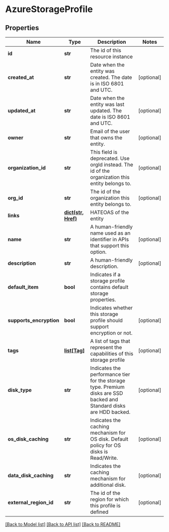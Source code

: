 # AzureStorageProfile

## Properties
Name | Type | Description | Notes
------------ | ------------- | ------------- | -------------
**id** | **str** | The id of this resource instance | 
**created_at** | **str** | Date when the entity was created. The date is in ISO 6801 and UTC. | [optional] 
**updated_at** | **str** | Date when the entity was last updated. The date is ISO 8601 and UTC. | [optional] 
**owner** | **str** | Email of the user that owns the entity. | [optional] 
**organization_id** | **str** | This field is deprecated. Use orgId instead. The id of the organization this entity belongs to. | [optional] 
**org_id** | **str** | The id of the organization this entity belongs to. | [optional] 
**links** | [**dict(str, Href)**](Href.md) | HATEOAS of the entity | 
**name** | **str** | A human-friendly name used as an identifier in APIs that support this option. | [optional] 
**description** | **str** | A human-friendly description. | [optional] 
**default_item** | **bool** | Indicates if a storage profile contains default storage properties. | 
**supports_encryption** | **bool** | Indicates whether this storage profile should support encryption or not. | [optional] 
**tags** | [**list[Tag]**](Tag.md) | A list of tags that represent the capabilities of this storage profile | [optional] 
**disk_type** | **str** | Indicates the performance tier for the storage type. Premium disks are SSD backed and Standard disks are HDD backed. | [optional] 
**os_disk_caching** | **str** | Indicates the caching mechanism for OS disk. Default policy for OS disks is Read/Write. | [optional] 
**data_disk_caching** | **str** | Indicates the caching mechanism for additional disk.  | [optional] 
**external_region_id** | **str** | The id of the region for which this profile is defined | [optional] 

[[Back to Model list]](../README.md#documentation-for-models) [[Back to API list]](../README.md#documentation-for-api-endpoints) [[Back to README]](../README.md)

